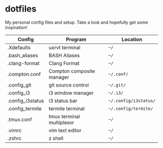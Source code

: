 # dotfiles
My personal config files and setup. Take a look and hopefully get some inspiration!

| Config | Program | Location |
|-------|--------|-------|
| .Xdefaults | uxrvt terminal | `~/` |
| .bash_aliases | BASH Aliases | `~/` |
| .clang-format | Clang Format | `~/` |
| .compton.conf | Compton composite manager| `~/.conf/` |
| .config_git | git source control | `~/.git/` |
| .config_i3 | i3 window manager | `~/.i3/` |
| .config_i3status | i3 status bar | `~/.config/i3status/` |
| .config_termite | termite terminal | `~/.config/termite/` |
| .tmux.conf | tmux terminal multiplexor | `~/` |
| .vimrc | vim text editor | `~/` |
| .zshrc | z shell | `~/` |
